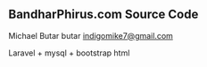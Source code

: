 BandharPhirus.com Source Code
-----------------------------
Michael Butar butar
indigomike7@gmail.com

Laravel + mysql + bootstrap html